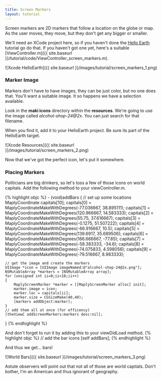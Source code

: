 ```yaml
---
title: Screen Markers
layout: tutorial
---
```


Screen markers are 2D markers that follow a location on the globe or map.  As the user moves, they move, but they don't get any bigger or smaller.

We'll need an XCode project here, so if you haven't done the [Hello Earth](hello_earth.html) tutorial go do that.  If you haven't got one yet, here's a suitable [ViewController.m]({{ site.baseurl }}/tutorial/code/ViewController_screen_markers.m).

![Xcode HelloEarth]({{ site.baseurl }}/images/tutorial/screen_markers_1.png)

### Marker Image

Markers don't have to have images, they can be just color, but no one does that.  You'll want a suitable image.  It so happens we have a selection available.

Look in the **maki icons** directory within the **resources**.  We're going to use the image called *alcohol-shop-24@2x*.  You can just search for that filename.

When you find it, add it to your HelloEarth project.  Be sure its part of the HelloEarth target.

![Xcode Resources]({{ site.baseurl }}/images/tutorial/screen_markers_2.png)

Now that we've got the perfect icon, let's put it somewhere.

### Placing Markers

Politicians are big drinkers, so let's toss a few of those icons on world capitals.  Add the following method to your viewController.m.

{% highlight objc %}
­- (void)addBars
{
    // set up some locations
    MaplyCoordinate capitals[10];
    capitals[0] = MaplyCoordinateMakeWithDegrees(-77.036667, 38.895111);
    capitals[1] = MaplyCoordinateMakeWithDegrees(120.966667, 14.583333);
    capitals[2] = MaplyCoordinateMakeWithDegrees(55.75, 37.616667);
    capitals[3] = MaplyCoordinateMakeWithDegrees(-0.1275, 51.507222);
    capitals[4] = MaplyCoordinateMakeWithDegrees(-66.916667, 10.5);
    capitals[5] = MaplyCoordinateMakeWithDegrees(139.6917, 35.689506);
    capitals[6] = MaplyCoordinateMakeWithDegrees(166.666667, -77.85);
    capitals[7] = MaplyCoordinateMakeWithDegrees(-58.383333, -34.6);
    capitals[8] = MaplyCoordinateMakeWithDegrees(-74.075833, 4.598056);
    capitals[9] = MaplyCoordinateMakeWithDegrees(-79.516667, 8.983333);

    // get the image and create the markers
    UIImage *icon = [UIImage imageNamed:@"alcohol-shop-24@2x.png"];
    NSMutableArray *markers = [NSMutableArray array];
    for (unsigned int ii=0;ii<10;ii++)
    {
        MaplyScreenMarker *marker = [[MaplyScreenMarker alloc] init];
        marker.image = icon;
        marker.loc = capitals[ii];
        marker.size = CGSizeMake(40,40);
        [markers addObject:marker];
    }
    // add them all at once (for efficency)
    [theViewC addScreenMarkers:markers desc:nil];
}
{% endhighlight %}

And don't forget to run it by adding this to your viewDidLoad method.
{% highlight objc %}
// add the bar icons
[self addBars];
­{% endhighlight %}

And thus we get... bars!

![World Bars]({{ site.baseurl }}/images/tutorial/screen_markers_3.png)

Astute observers will point out that not all of those are world capitals.  Don't bother, I'm an American and thus ignorant of geography.
